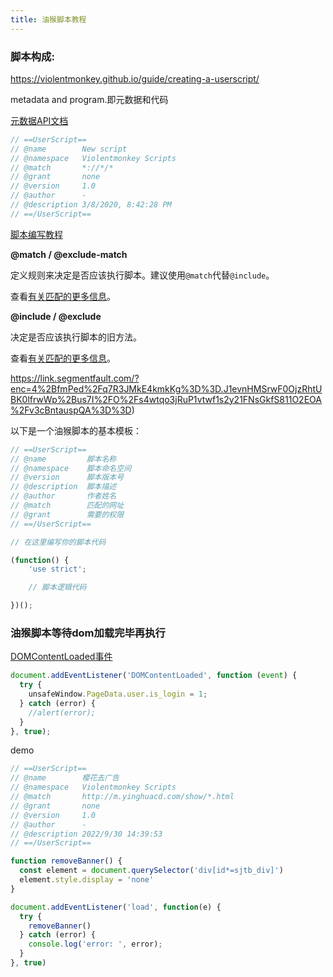 ```yaml
---
title: 油猴脚本教程
---
```


### 脚本构成: 

https://violentmonkey.github.io/guide/creating-a-userscript/

metadata and program.即元数据和代码

[元数据API文档](https://violentmonkey.github.io/api/metadata-block/)

```js
// ==UserScript==
// @name        New script
// @namespace   Violentmonkey Scripts
// @match       *://*/*
// @grant       none
// @version     1.0
// @author      -
// @description 3/8/2020, 8:42:28 PM
// ==/UserScript==
```

[脚本编写教程](https://segmentfault.com/a/1190000021654926)



**@match / @exclude-match**

定义规则来决定是否应该执行脚本。建议使用`@match`代替`@include`。

查看[有关匹配的更多信息](https://violentmonkey.github.io/api/matching/)。

**@include / @exclude**

决定是否应该执行脚本的旧方法。

查看[有关匹配的更多信息](https://violentmonkey.github.io/api/matching/)。

https://link.segmentfault.com/?enc=4%2BfmPed%2Fq7R3JMkE4kmkKg%3D%3D.J1evnHMSrwF0OjzRhtUBK0lfrwWp%2Bus7I%2FO%2Fs4wtqo3jRuP1vtwf1s2y21FNsGkfS811O2EOA%2Fv3cBntauspQA%3D%3D)



以下是一个油猴脚本的基本模板：

```js
// ==UserScript==
// @name         脚本名称
// @namespace    脚本命名空间
// @version      脚本版本号
// @description  脚本描述
// @author       作者姓名
// @match        匹配的网址
// @grant        需要的权限
// ==/UserScript==

// 在这里编写你的脚本代码

(function() {
    'use strict';

    // 脚本逻辑代码

})();

```



### 油猴脚本等待dom加载完毕再执行

[DOMContentLoaded事件](https://developer.mozilla.org/zh-CN/docs/Web/API/Document/DOMContentLoaded_event)

```js
document.addEventListener('DOMContentLoaded', function (event) {
  try {
    unsafeWindow.PageData.user.is_login = 1;
  } catch (error) {
    //alert(error);
  }
}, true);
```



demo

```js
// ==UserScript==
// @name        樱花去广告
// @namespace   Violentmonkey Scripts
// @match       http://m.yinghuacd.com/show/*.html
// @grant       none
// @version     1.0
// @author      -
// @description 2022/9/30 14:39:53
// ==/UserScript==

function removeBanner() {
  const element = document.querySelector('div[id*=sjtb_div]')
  element.style.display = 'none'
}

document.addEventListener('load', function(e) {
  try {
    removeBanner()
  } catch (error) {
    console.log('error: ', error);
  }
}, true)
```

